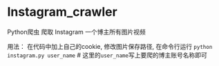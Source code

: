 # Instagram_crawler
Python爬虫 爬取 Instagram 一个博主所有图片视频

用法：
在代码中加上自己的cookie,
修改图片保存路径,
在命令行运行 `python instagram.py user_name`  # 这里的`user_name`写上要爬的博主账号名称即可